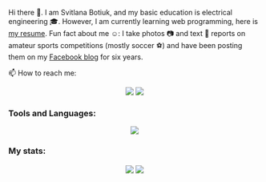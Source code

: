Hi there 👋. I am Svitlana Botiuk, and my basic education is electrical engineering 🎓. However, I am currently learning web programming, here is [my resume](https://drive.google.com/file/d/1ucu54OqxRvTNj0gAzdgAa2dn2R90Ka-G/view?usp=sharing). Fun fact about me ☺️: I take photos 📷 and text 📄 reports on amateur sports competitions (mostly soccer ⚽) and have been posting them on my [Facebook blog](https://facebook.com/fzvphoto) for six years. 

📫 How to reach me:
<p align="center">
  <a href="mailto:svetabotiuk@gmail.com"><img src="https://img.shields.io/badge/-Svitlana_Botiuk-red?style=flat&labelColor=red&logo=gmail&logoColor=white" /></a>
  <a href="https://discordapp.com/users/1125302872515543141"><img src="https://img.shields.io/badge/-Svieta_Botiuk-5865f2?style=flat&labelColor=5865f2&logo=discord&logoColor=white" /></a>
</p>

### Tools and Languages:
<p align="center">
  <img src="https://skillicons.dev/icons?i=autocad,ps,vscode,discord,git,html,css,bootstrap,mysql,postgres,ruby,rails" />
</p>

### My stats:
<p align="center">
  <img align="center" src="https://github-readme-stats.vercel.app/api/top-langs/?username=Botiuk&layout=donut&theme=solarized-dark" />
  <img align="center" src="https://github-readme-stats.vercel.app/api?username=Botiuk&show_icons=true&theme=solarized-dark" />
</p>

<!--
**Botiuk/Botiuk** is a ✨ _special_ ✨ repository because its `README.md` (this file) appears on your GitHub profile.

Here are some ideas to get you started:

- 🔭 I’m currently working on ...
- 🌱 I’m currently learning ...
- 👯 I’m looking to collaborate on ...
- 🤔 I’m looking for help with ...
- 💬 Ask me about ...
- 📫 How to reach me: ...
- 😄 Pronouns: ...
- ⚡ Fun fact: ...
-->
